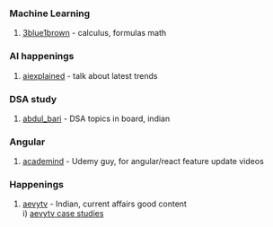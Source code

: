 ### Machine Learning
1. [3blue1brown](https://www.youtube.com/3blue1brown) - calculus, formulas math

### AI happenings
1. [aiexplained](https://www.youtube.com/@aiexplained-official/videos) - talk about latest trends  

### DSA study
1. [abdul_bari](https://www.youtube.com/@abdul_bari) - DSA topics in board, indian


### Angular
1. [academind](https://www.youtube.com/@academind/videos) - Udemy guy, for angular/react feature update videos



### Happenings
1. [aevytv](https://www.youtube.com/@aevytv/videos) - Indian, current affairs good content  
     i) [aevytv case studies](https://www.youtube.com/watch?v=1-iZxNFMmQo&list=PLfTKSl52zkuDAOOcv91KvggquoXhji6FR)
   
